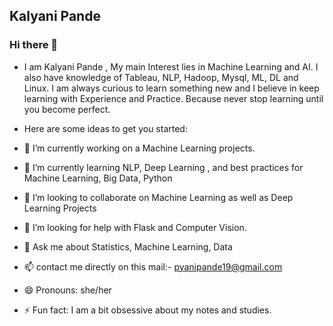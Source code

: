 ## Kalyani Pande
### Hi there 👋

- I am Kalyani Pande , My main Interest lies in Machine Learning and AI. I also have knowledge of Tableau, NLP, Hadoop, Mysql, ML, DL and Linux. I am always curious to learn something new and I believe in keep learning with Experience and Practice. Because never stop learning until you become perfect.
- Here are some ideas to get you started:

- 🔭 I’m currently working on a Machine Learning projects.
- 🌱 I’m currently learning NLP, Deep Learning , and best practices for Machine Learning, Big Data, Python
- 👯 I’m looking to collaborate on Machine Learning as well as Deep Learning Projects
- 🤔 I’m looking for help with Flask and Computer Vision.
- 💬 Ask me about Statistics, Machine Learning, Data
- 📫 contact me directly on this mail:- pyanipande19@gmail.com 
- 😄 Pronouns: she/her 
- ⚡ Fun fact: I am a bit obsessive about my notes and studies.
